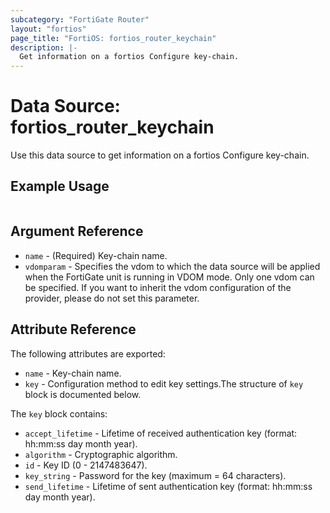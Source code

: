 ```yaml
---
subcategory: "FortiGate Router"
layout: "fortios"
page_title: "FortiOS: fortios_router_keychain"
description: |-
  Get information on a fortios Configure key-chain.
---
```


# Data Source: fortios_router_keychain
Use this data source to get information on a fortios Configure key-chain.


## Example Usage

```hcl

```

## Argument Reference

* `name` - (Required) Key-chain name.
* `vdomparam` - Specifies the vdom to which the data source will be applied when the FortiGate unit is running in VDOM mode. Only one vdom can be specified. If you want to inherit the vdom configuration of the provider, please do not set this parameter.

## Attribute Reference

The following attributes are exported:

* `name` - Key-chain name.
* `key` - Configuration method to edit key settings.The structure of `key` block is documented below.

The `key` block contains:

* `accept_lifetime` - Lifetime of received authentication key (format: hh:mm:ss day month year).
* `algorithm` - Cryptographic algorithm.
* `id` - Key ID (0 - 2147483647).
* `key_string` - Password for the key (maximum = 64 characters).
* `send_lifetime` - Lifetime of sent authentication key (format: hh:mm:ss day month year).
